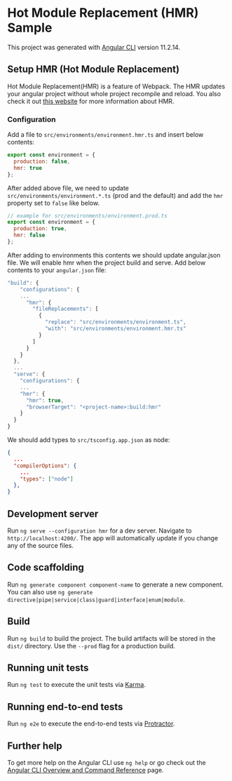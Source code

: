 # Hot Module Replacement (HMR) Sample

This project was generated with [Angular CLI](https://github.com/angular/angular-cli) version 11.2.14.

## Setup HMR (Hot Module Replacement)
Hot Module Replacement(HMR) is a feature of Webpack. The HMR updates your angular project without whole project recompile and reload.
You also check it out [this website](https://webpack.js.org/guides/hot-module-replacement/) for more information about HMR.

### Configuration
Add a file to `src/environments/environment.hmr.ts` and insert below contents:

``` javascript
export const environment = {
  production: false,
  hmr: true
};
```

After added above file, we need to update `src/environments/environment.*.ts` (prod and the default) and add the `hmr` property set to `false` like below.
``` javascript
// example for src/environments/environment.prod.ts 
export const environment = {
  production: true,
  hmr: false
};
```

After adding to environments this contents we should update angular.json file. We will enable hmr when the project build and serve. Add below contents to your `angular.json` file:
``` javascript
"build": {
    "configurations": {
    ...
      "hmr": {
        "fileReplacements": [
          {
            "replace": "src/environments/environment.ts",
            "with": "src/environments/environment.hmr.ts"
          }
        ]
      }
    }
  },
  ...
  "serve": {
    "configurations": {
    ...
    "hmr": {
      "hmr": true,
      "browserTarget": "<project-name>:build:hmr"
    }
  }
}
```

We should add types to `src/tsconfig.app.json` as node:
``` json
{
  ...
  "compilerOptions": {
    ...
    "types": ["node"]
  },
}
```

## Development server

Run `ng serve --configuration hmr` for a dev server. Navigate to `http://localhost:4200/`. The app will automatically update if you change any of the source files.

## Code scaffolding

Run `ng generate component component-name` to generate a new component. You can also use `ng generate directive|pipe|service|class|guard|interface|enum|module`.

## Build

Run `ng build` to build the project. The build artifacts will be stored in the `dist/` directory. Use the `--prod` flag for a production build.

## Running unit tests

Run `ng test` to execute the unit tests via [Karma](https://karma-runner.github.io).

## Running end-to-end tests

Run `ng e2e` to execute the end-to-end tests via [Protractor](http://www.protractortest.org/).

## Further help

To get more help on the Angular CLI use `ng help` or go check out the [Angular CLI Overview and Command Reference](https://angular.io/cli) page.
